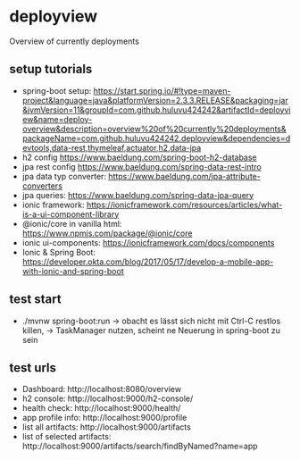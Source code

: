 # deployview
Overview of currently deployments

## setup tutorials
* spring-boot setup: https://start.spring.io/#!type=maven-project&language=java&platformVersion=2.3.3.RELEASE&packaging=jar&jvmVersion=11&groupId=com.github.huluvu424242&artifactId=deployview&name=deploy-overview&description=overview%20of%20currently%20deployments&packageName=com.github.huluvu424242.deployview&dependencies=devtools,data-rest,thymeleaf,actuator,h2,data-jpa
* h2 config https://www.baeldung.com/spring-boot-h2-database
* jpa rest config https://www.baeldung.com/spring-data-rest-intro
* jpa data typ converter: https://www.baeldung.com/jpa-attribute-converters
* jpa queries: https://www.baeldung.com/spring-data-jpa-query
* ionic framework: https://ionicframework.com/resources/articles/what-is-a-ui-component-library
* @ionic/core in vanilla html: https://www.npmjs.com/package/@ionic/core
* ionic ui-components: https://ionicframework.com/docs/components
* Ionic & Spring Boot: https://developer.okta.com/blog/2017/05/17/develop-a-mobile-app-with-ionic-and-spring-boot

## test start
* ./mvnw spring-boot:run
-> obacht es lässt sich nicht mit Ctrl-C restlos killen, -> TaskManager nutzen, scheint ne Neuerung in spring-boot zu sein

## test urls
* Dashboard: http://localhost:8080/overview
* h2 console:  http://localhost:9000/h2-console/
* health check: http://localhost:9000/health/
* app profile info: http://localhost:9000/profile
* list all artifacts: http://localhost:9000/artifacts
* list of selected artifacts: http://localhost:9000/artifacts/search/findByNamed?name=app
